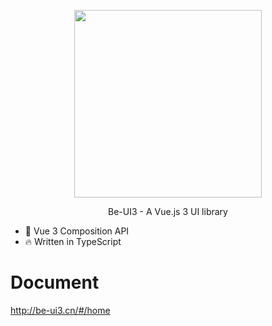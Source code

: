 <p align="center">
  <img width="300px" src="http://be-ui3.cn/assets/logo.05873462.png">
</p>

<p align="center">Be-UI3 - A Vue.js 3 UI library</p>

- 💪 Vue 3 Composition API
- 🔥 Written in TypeScript
# Document
http://be-ui3.cn/#/home
